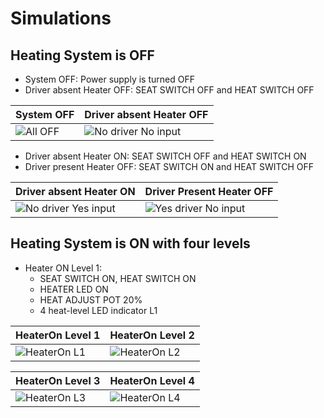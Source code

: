 # Simulations
## Heating System is OFF

* System OFF: Power supply is turned OFF
* Driver absent Heater OFF: SEAT SWITCH OFF and HEAT SWITCH OFF

| System OFF | Driver absent Heater OFF |
| --- | --- |
| ![All OFF](https://user-images.githubusercontent.com/89698000/133662792-fe8e1f45-2954-4486-a500-0cc4f10d4333.png) | ![No driver No input](https://user-images.githubusercontent.com/89698000/133663006-4e5041ae-a9c5-4d59-b3f9-cd845d8ac41b.png) |

* Driver absent Heater ON: SEAT SWITCH OFF and HEAT SWITCH ON
* Driver present Heater OFF: SEAT SWITCH ON and HEAT SWITCH OFF

| Driver absent Heater ON | Driver Present Heater OFF |
| --- | --- |
| ![No driver Yes input](https://user-images.githubusercontent.com/89698000/133663016-9baf6897-155a-400b-b4f6-3f41f451867d.png) | ![Yes driver No input](https://user-images.githubusercontent.com/89698000/133663023-630c7f60-9d23-4d96-8bd1-4ce023480673.png) |

## Heating System is ON with four levels
* Heater ON Level 1: 
  * SEAT SWITCH ON, HEAT SWITCH ON
  * HEATER LED ON
  * HEAT ADJUST POT 20%
  * 4 heat-level LED indicator L1

| HeaterOn Level 1 | HeaterOn Level 2 |
| --- | --- |
| ![HeaterOn L1](https://user-images.githubusercontent.com/89698000/133663594-5f3fd727-8611-4590-a0ea-118eced8eeef.png) | ![HeaterOn L2](https://user-images.githubusercontent.com/89698000/133663606-2519cfd6-1803-4ac2-b200-23bb392c2f88.png) |

| HeaterOn Level 3 | HeaterOn Level 4 |
| --- | --- |
| ![HeaterOn L3](https://user-images.githubusercontent.com/89698000/133663616-a711e9df-7404-45dc-9411-870ef351a874.png) | ![HeaterOn L4](https://user-images.githubusercontent.com/89698000/133663624-fb6a9c52-8630-4ebc-b89a-0e54365dbcb9.png) |
